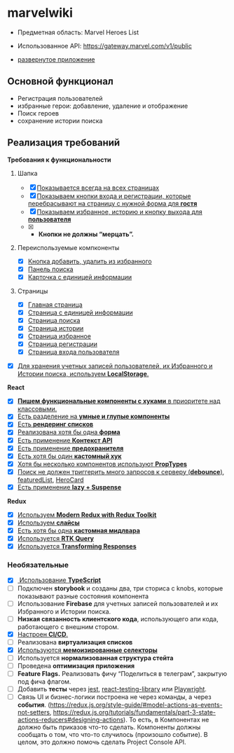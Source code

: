 # marvelwiki

- Предметная область: Marvel Heroes List
- Использованное API: https://gateway.marvel.com/v1/public

- [развернутое приложение](https://main--marvelheroeswiki.netlify.app/heroes) 

<h2>Основной функционал</h2>

- Регистрация пользователей
- избранные герои: добавление, удаление и отображение
- Поиск героев
- сохранение истории поиска

<h2>Реализация требований</h2>

**Требования к функциональности**

1. Шапка
   - [x] [Показывается всегда на всех страницах](https://github.com/hitoryanka/astonMarvel/blob/main/src/router.tsx)
   - [x] [Показываем кнопки входа и регистрации, которые перебрасывают на страницу с нужной форма для **гостя**](https://github.com/hitoryanka/astonMarvel/blob/main/src/components/header/auth-buttons/AuthButtons.tsx)
   - [x] [Показываем избранное, историю и кнопку выхода для **пользователя**](https://github.com/hitoryanka/astonMarvel/blob/main/src/components/user-page/UserContent.tsx)
   - [x] - **Кнопки не должны “мерцать”.**
2. Переиспользуемые компконенты

   - [x] [Кнопка добавить, удалить из избранного](https://github.com/hitoryanka/astonMarvel/blob/main/src/components/heroes/Heroes.tsx)
   - [x] [Панель поиска](https://github.com/hitoryanka/astonMarvel/blob/main/src/components/header/search/Search.tsx)
   - [x] [Карточка с единицей информации](https://github.com/hitoryanka/astonMarvel/blob/main/src/components/heroes/Heroes.tsx)

3. Страницы
   - [x] [Главная страница](https://github.com/hitoryanka/astonMarvel/blob/main/src/components/heroes/Heroes.tsx)
   - [x] [Страница с единицей информации](https://github.com/hitoryanka/astonMarvel/blob/main/src/components/hero-page/Hero.tsx)
   - [x] [Страница поиска](https://github.com/hitoryanka/astonMarvel/blob/main/src/components/header/search/Search.tsx)
   - [x] [Страница истории](https://github.com/hitoryanka/astonMarvel/blob/main/src/components/user-page/UserContent.tsx)
   - [x] [Страница избранное](https://github.com/hitoryanka/astonMarvel/blob/main/src/components/user-page/UserContent.tsx)
   - [x] [Страница регистрации](https://github.com/hitoryanka/astonMarvel/blob/main/src/components/auth/SIgnup.tsx)
   - [x] [Страница входа пользователя](https://github.com/hitoryanka/astonMarvel/blob/main/src/components/auth/Signin.tsx)

- [x] [Для хранения учетных записей пользователей, их Избранного и Истории поиска, используем **LocalStorage**.](https://github.com/hitoryanka/astonMarvel/blob/main/src/store/features/lib/userLib.ts)

**React**

- [x] [**Пишем функциональные компоненты c хуками** в приоритете над классовыми.](https://github.com/hitoryanka/astonMarvel/tree/main/src/components)
- [x] [Есть разделение на **умные и глупые компоненты**](https://github.com/hitoryanka/astonMarvel/blob/main/src/components/heroes/components/FavoriteButton.tsx)
- [x] [Есть **рендеринг списков**](https://github.com/hitoryanka/astonMarvel/blob/main/src/components/heroes/Heroes.tsx)
- [x] [Реализована хотя бы одна **форма**](https://github.com/hitoryanka/astonMarvel/blob/main/src/components/auth/SIgnup.tsx)
- [x] [Есть применение **Контекст API**](https://github.com/hitoryanka/astonMarvel/blob/main/src/App.tsx)
- [x] [Есть применение **предохранителя**](https://github.com/hitoryanka/astonMarvel/blob/main/src/router.tsx)
- [x] [Есть хотя бы один **кастомный хук**](https://github.com/hitoryanka/astonMarvel/blob/main/src/components/header/search/hooks.ts)
- [x] [Хотя бы несколько компонентов используют **PropTypes**](https://github.com/hitoryanka/astonMarvel/blob/main/src/components/heroes/components/HeroCard.tsx)
- [x] [Поиск не должен триггерить много запросов к серверу (**debounce**)](https://github.com/hitoryanka/astonMarvel/blob/main/src/components/header/search/hooks.ts), [featuredList](https://github.com/hitoryanka/astonMarvel/blob/main/src/components/hero-page/FeaturedList.tsx), [HeroCard](https://github.com/hitoryanka/astonMarvel/blob/main/src/components/heroes/components/HeroCard.tsx)
- [x] [Есть применение **lazy + Suspense**](https://github.com/hitoryanka/astonMarvel/blob/main/src/components/user-page/UserContent.tsx)

**Redux**

- [x] [Используем **Modern Redux with Redux Toolkit**](https://github.com/hitoryanka/astonMarvel/blob/main/src/store/store.ts)
- [x] [Используем **слайсы**](https://github.com/hitoryanka/astonMarvel/blob/main/src/store/features/userSlice.ts)
- [x] [Есть хотя бы одна **кастомная мидлвара**](https://github.com/hitoryanka/astonMarvel/blob/main/src/store/store.ts)
- [x] [Используется **RTK Query**](https://github.com/hitoryanka/astonMarvel/blob/main/src/store/features/charactersApi.ts)
- [x] [Используется **Transforming Responses**](https://github.com/hitoryanka/astonMarvel/blob/main/src/store/features/charactersApi.ts)

<h3>Необязательные</h3>

- [x] [ Использование **TypeScript**](https://github.com/hitoryanka/astonMarvel/blob/main/src/types.d.ts)
- [ ] Подключен **storybook** и созданы два, три сториса с knobs, которые показывают разные состояния компонента
- [ ] Использование **Firebase** для учетных записей пользователей и их Избранного и Истории поиска.
- [ ] **Низкая связанность клиентского кода**, использующего апи кода, работающего с внешним стором.
- [x] [Настроен **CI/CD**.](https://github.com/hitoryanka/astonMarvel/blob/main/.github/workflows/integrate.yml)
- [ ] Реализована **виртуализация списков**
- [x] [Используются **мемоизированные селекторы**](https://github.com/hitoryanka/astonMarvel/blob/main/src/store/features/authSlice.ts)
- [ ] Используется **нормализованная структура стейта**
- [ ] Проведена **оптимизация приложения**
- [ ] **Feature Flags.** Реализовать фичу “Поделиться в телеграм”, закрытую под фича флагом.
- [ ] Добавить **тесты** через [jest](https://jestjs.io/ru/), [react-testing-library](https://testing-library.com/docs/react-testing-library/intro/) или [Playwright](https://playwright.dev/).
- [ ] Связь UI и бизнес-логики построена не через команды, а через **события**. (https://redux.js.org/style-guide/#model-actions-as-events-not-setters, https://redux.js.org/tutorials/fundamentals/part-3-state-actions-reducers#designing-actions). То есть, в Компонентах не должно быть приказов что-то сделать. Компоненты должны сообщать о том, что что-то случилось (произошло событие). В целом, это должно помочь сделать Project Console API.
